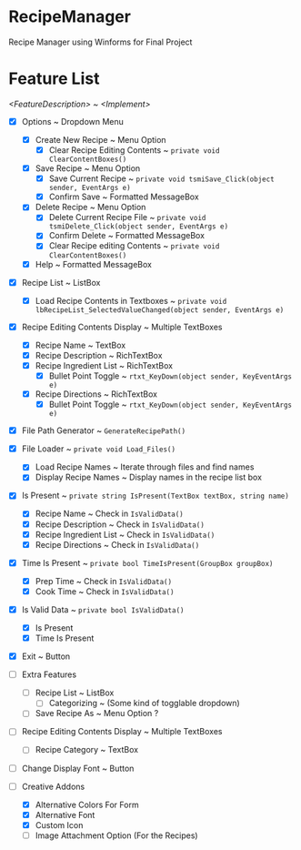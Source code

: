 # RecipeManager
 Recipe Manager using Winforms for Final Project

# Feature List
*\<FeatureDescription> ~ \<Implement>*
 - [x] Options ~ Dropdown Menu
    - [x] Create New Recipe ~ Menu Option
      - [x] Clear Recipe Editing Contents ~ `private void ClearContentBoxes()`
    - [x] Save Recipe ~ Menu Option
      - [x] Save Current Recipe ~ `private void tsmiSave_Click(object sender, EventArgs e)`
      - [x] Confirm Save ~ Formatted MessageBox
    - [x] Delete Recipe ~ Menu Option
      - [x] Delete Current Recipe File ~ `private void tsmiDelete_Click(object sender, EventArgs e)`
      - [x] Confirm Delete ~ Formatted MessageBox
      - [x] Clear Recipe editing Contents ~ `private void ClearContentBoxes()`
    - [x] Help ~ Formatted MessageBox
 - [x] Recipe List ~ ListBox
    - [x] Load Recipe Contents in Textboxes ~ `private void lbRecipeList_SelectedValueChanged(object sender, EventArgs e)`
 - [x] Recipe Editing Contents Display ~ Multiple TextBoxes
    - [x] Recipe Name ~ TextBox
    - [x] Recipe Description ~ RichTextBox
    - [x] Recipe Ingredient List ~ RichTextBox
       - [x] Bullet Point Toggle ~ `rtxt_KeyDown(object sender, KeyEventArgs e)`
    - [x] Recipe Directions ~ RichTextBox
       - [x] Bullet Point Toggle ~ `rtxt_KeyDown(object sender, KeyEventArgs e)`
 - [x] File Path Generator ~ `GenerateRecipePath()`
 - [x] File Loader ~ `private void Load_Files()`
    - [x] Load Recipe Names ~ Iterate through files and find names
    - [x] Display Recipe Names ~ Display names in the recipe list box
 - [x] Is Present ~ `private string IsPresent(TextBox textBox, string name)`
    - [x] Recipe Name ~ Check in `IsValidData()`
    - [x] Recipe Description ~ Check in `IsValidData()`
    - [x] Recipe Ingredient List ~ Check in `IsValidData()`
    - [x] Recipe Directions ~ Check in `IsValidData()`
 - [x] Time Is Present ~ `private bool TimeIsPresent(GroupBox groupBox)`
    - [x] Prep Time ~ Check in `IsValidData()`
    - [x] Cook Time ~ Check in `IsValidData()`
 - [x] Is Valid Data ~ `private bool IsValidData()`
    - [x] Is Present
    - [x] Time Is Present
 - [x] Exit ~ Button



 - [ ] Extra Features
    - [ ] Recipe List ~ ListBox
       - [ ] Categorizing ~ (Some kind of togglable dropdown)
   - [ ] Save Recipe As ~ Menu Option ?
 - [ ] Recipe Editing Contents Display ~ Multiple TextBoxes
    - [ ] Recipe Category ~ TextBox
 - [ ] Change Display Font ~ Button

 - [ ] Creative Addons
    - [x] Alternative Colors For Form
    - [x] Alternative Font
    - [x] Custom Icon
    - [ ] Image Attachment Option (For the Recipes)